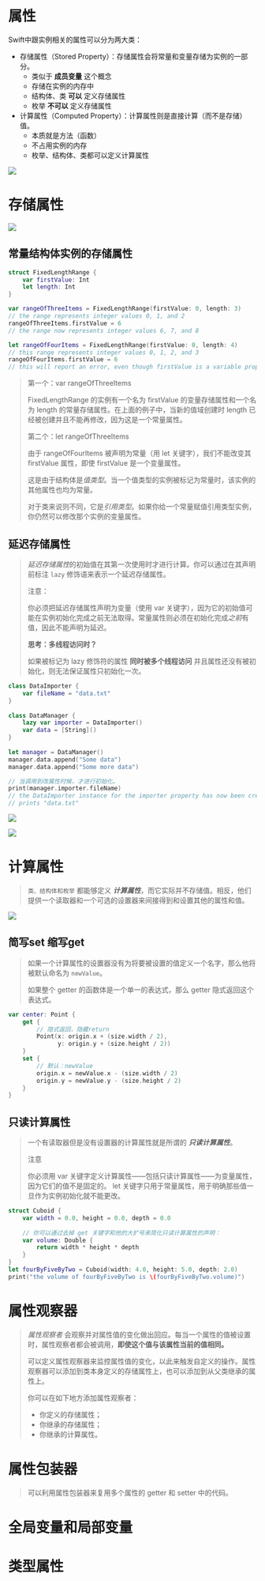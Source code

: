 

# 属性

Swift中跟实例相关的属性可以分为两大类：

* 存储属性（Stored Property）：存储属性会将常量和变量存储为实例的一部分。
    * 类似于 **成员变量** 这个概念
    * 存储在实例的内存中
    * 结构体、类 **可以** 定义存储属性
    * 枚举 **不可以** 定义存储属性
* 计算属性（Computed Property）：计算属性则是直接计算（而不是存储）值。
    * 本质就是方法（函数）
    * 不占用实例的内存
    * 枚举、结构体、类都可以定义计算属性

![](media_07Property/001.png)



# 存储属性

![](media_07Property/002.png)

## 常量结构体实例的存储属性

```swift
struct FixedLengthRange {
    var firstValue: Int
    let length: Int
}

var rangeOfThreeItems = FixedLengthRange(firstValue: 0, length: 3)
// the range represents integer values 0, 1, and 2
rangeOfThreeItems.firstValue = 6
// the range now represents integer values 6, 7, and 8

let rangeOfFourItems = FixedLengthRange(firstValue: 0, length: 4)
// this range represents integer values 0, 1, 2, and 3
rangeOfFourItems.firstValue = 6
// this will report an error, even though firstValue is a variable property
```

> 第一个：var rangeOfThreeItems
>
> FixedLengthRange 的实例有一个名为 firstValue 的变量存储属性和一个名为 length 的常量存储属性。在上面的例子中，当新的值域创建时 length 已经被创建并且不能再修改，因为这是一个常量属性。
>
> 
>
> 第二个：let rangeOfThreeItems
>
> 由于 rangeOfFourItems 被声明为常量（用 let 关键字），我们不能改变其 firstValue 属性，即使 firstValue 是一个变量属性。
>
> 这是由于结构体是*值类型*。当一个值类型的实例被标记为常量时，该实例的其他属性也均为常量。
>
> 对于类来说则不同，它是*引用类型*。如果你给一个常量赋值引用类型实例，你仍然可以修改那个实例的变量属性。



## 延迟存储属性

> *延迟存储属性*的初始值在其第一次使用时才进行计算。你可以通过在其声明前标注 `lazy` 修饰语来表示一个延迟存储属性。
>
> 注意：
>
> 你必须把延迟存储属性声明为变量（使用 var 关键字），因为它的初始值可能在实例初始化完成之前无法取得。常量属性则必须在初始化完成*之前*有值，因此不能声明为延迟。
>
> 
>
> **思考：多线程访问时？**
>
> 如果被标记为 lazy 修饰符的属性 **同时被多个线程访问** 并且属性还没有被初始化，则无法保证属性只初始化一次。

```swift
class DataImporter {
    var fileName = "data.txt"
}
 
class DataManager {
    lazy var importer = DataImporter()
    var data = [String]()
}
 
let manager = DataManager()
manager.data.append("Some data")
manager.data.append("Some more data")

// 当调用到改属性时候，才进行初始化。
print(manager.importer.fileName)
// the DataImporter instance for the importer property has now been created
// prints "data.txt"
```

![](media_07Property/004.png)

![](media_07Property/005.png)



# 计算属性

> `类、结构体和枚举` 都能够定义 ***计算属性***，而它实际并不存储值。相反，他们提供一个读取器和一个可选的设置器来间接得到和设置其他的属性和值。

![](media_07Property/003.png)



## 简写set 缩写get

> 如果一个计算属性的设置器没有为将要被设置的值定义一个名字，那么他将被默认命名为 `newValue`。
>
> 如果整个 getter 的函数体是一个单一的表达式，那么 getter 隐式返回这个表达式。

```swift
var center: Point {
    get {
        // 隐式返回，隐藏return
        Point(x: origin.x + (size.width / 2),
              y: origin.y + (size.height / 2))
    }
    set {
        // 默认：newValue
        origin.x = newValue.x - (size.width / 2)
        origin.y = newValue.y - (size.height / 2)
    }
}
```



## 只读计算属性

> 一个有读取器但是没有设置器的计算属性就是所谓的 ***只读计算属性***。
>
> 
>
> 注意
>
> 你必须用 var 关键字定义计算属性——包括只读计算属性——为变量属性，因为它们的值不是固定的。 let 关键字只用于常量属性，用于明确那些值一旦作为实例初始化就不能更改。

```swift
struct Cuboid {
    var width = 0.0, height = 0.0, depth = 0.0
    
    // 你可以通过去掉 get 关键字和他的大扩号来简化只读计算属性的声明：
    var volume: Double {
        return width * height * depth
    }
}
let fourByFiveByTwo = Cuboid(width: 4.0, height: 5.0, depth: 2.0)
print("the volume of fourByFiveByTwo is \(fourByFiveByTwo.volume)")
```



# 属性观察器

> *属性观察者* 会观察并对属性值的变化做出回应。每当一个属性的值被设置时，属性观察者都会被调用，**即使这个值与该属性当前的值相同。**
>
> 可以定义属性观察器来监控属性值的变化，以此来触发自定义的操作。属性观察器可以添加到类本身定义的存储属性上，也可以添加到从父类继承的属性上。
>
> 你可以在如下地方添加属性观察者：
>
> - 你定义的存储属性；
> - 你继承的存储属性；
> - 你继承的计算属性。







# 属性包装器

> 可以利用属性包装器来复用多个属性的 getter 和 setter 中的代码。









# 全局变量和局部变量











# 类型属性


